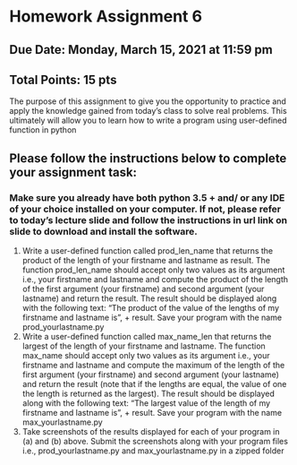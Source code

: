 # Homework Assignment 6
## Due Date: Monday, March 15, 2021 at 11:59 pm 
## Total Points: 15 pts
The purpose of this assignment to give you the opportunity to practice and apply the knowledge gained from today’s class to solve real problems. This ultimately will allow you to learn how to write a program using user-defined function in python
## Please follow the instructions below to complete your assignment task:

### Make sure you already have both python 3.5 + and/ or any IDE of your choice installed on your computer. If not, please refer to today’s lecture slide and follow the instructions in url link on slide to download and install the software.
1. Write a user-defined function called prod_len_name that returns the product of the length of your firstname and lastname as result. The function prod_len_name should accept only two values as its argument i.e., your firstname and lastname and compute the product of the length of the first argument (your firstname) and second argument (your lastname) and return the result. The result should be displayed along with the following text: “The product of the value of the lengths of my firstname and lastname is”, + result. Save your program with the name prod_yourlastname.py
2. Write a user-defined function called max_name_len that returns the largest of the length of your firstname and lastname. The function max_name should accept only two values as its argument i.e., your firstname and lastname and compute the maximum of the length of the first argument (your firstname) and second argument (your lastname) and return the result (note that if the lengths are equal, the value of one the length is returned as the largest). The result should be displayed along with the following text: “The largest value of the length of my firstname and lastname is”, + result. Save your program with the name max_yourlastname.py
3.  Take screenshots of the results displayed for each of your program in (a) and (b) above. Submit the screenshots along with your program files i.e., prod_yourlastname.py and max_yourlastname.py in a zipped folder
 
